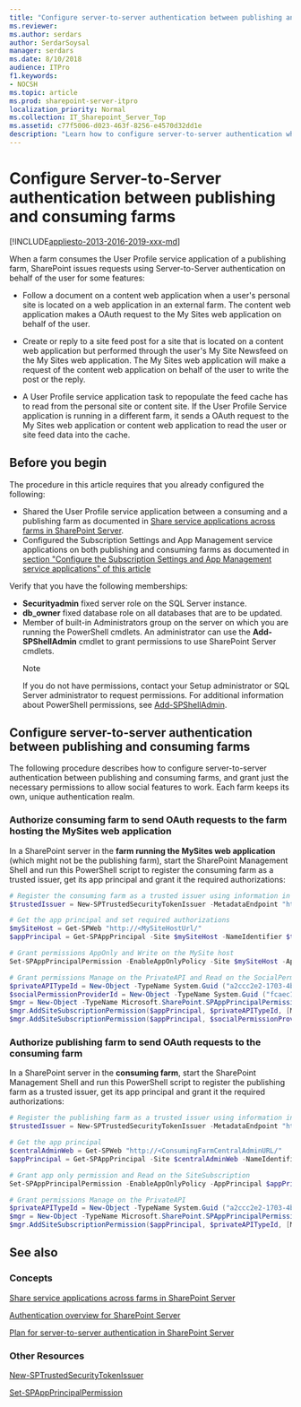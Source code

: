 ```yaml
---
title: "Configure server-to-server authentication between publishing and consuming farms"
ms.reviewer: 
ms.author: serdars
author: SerdarSoysal
manager: serdars
ms.date: 8/10/2018
audience: ITPro
f1.keywords:
- NOCSH
ms.topic: article
ms.prod: sharepoint-server-itpro
localization_priority: Normal
ms.collection: IT_Sharepoint_Server_Top
ms.assetid: c77f5006-d023-463f-8256-e4570d32dd1e
description: "Learn how to configure server-to-server authentication when you share User Profile service application across SharePoint Server publishing and consuming farms."
---
```


# Configure Server-to-Server authentication between publishing and consuming farms

[!INCLUDE[appliesto-2013-2016-2019-xxx-md](../includes/appliesto-2013-2016-2019-xxx-md.md)]
  
When a farm consumes the User Profile service application of a publishing farm, SharePoint issues requests using Server-to-Server authentication on behalf of the user for some features:
  
- Follow a document on a content web application when a user's personal site is located on a web application in an external farm. The content web application makes a OAuth request to the My Sites web application on behalf of the user.

- Create or reply to a site feed post for a site that is located on a content web application but performed through the user's My Site Newsfeed on the My Sites web application. The My Sites web application will make a request of the content web application on behalf of the user to write the post or the reply.

- A User Profile service application task to repopulate the feed cache has to read from the personal site or content site. If the User Profile Service application is running in a different farm, it sends a OAuth request to the My Sites web application or content web application to read the user or site feed data into the cache.
  
## Before you begin
<a name="begin"> </a>

The procedure in this article requires that you already configured the following:

- Shared the User Profile service application between a consuming and a publishing farm as documented in [Share service applications across farms in SharePoint Server](share-service-applications-across-farms.md).
- Configured the Subscription Settings and App Management service applications on both publishing and consuming farms as documented in [section "Configure the Subscription Settings and App Management service applications" of this article](./configure-an-environment-for-apps-for-sharepoint.md#configure-the-subscription-settings-and-app-management-service-applications)

Verify that you have the following memberships:

  - **Securityadmin** fixed server role on the SQL Server instance.
  - **db_owner** fixed database role on all databases that are to be updated.
  - Member of built-in Administrators group on the server on which you are running the PowerShell cmdlets.
    An administrator can use the **Add-SPShellAdmin** cmdlet to grant permissions to use SharePoint Server cmdlets.  
    > [!NOTE]
    > If you do not have permissions, contact your Setup administrator or SQL Server administrator to request permissions. For additional information about PowerShell permissions, see [Add-SPShellAdmin](/powershell/module/sharepoint-server/Add-SPShellAdmin?view=sharepoint-ps). 

## Configure server-to-server authentication between publishing and consuming farms
<a name="begin"> </a>

The following procedure describes how to configure server-to-server authentication between publishing and consuming farms, and grant just the necessary permissions to allow social features to work. Each farm keeps its own, unique authentication realm.

### Authorize consuming farm to send OAuth requests to the farm hosting the MySites web application

In a SharePoint server in the **farm running the MySites web application** (which might not be the publishing farm), start the SharePoint Management Shell and run this PowerShell script to register the consuming farm as a trusted issuer, get its app principal and grant it the required authorizations:

```powershell
# Register the consuming farm as a trusted issuer using information in its metadata file
$trustedIssuer = New-SPTrustedSecurityTokenIssuer -MetadataEndpoint "https://<ConsumingFarmWinClaimsWebApp>/_layouts/15/metadata/json/1" -Name "<ConsumingFarmFriendlyName>"

# Get the app principal and set required authorizations
$mySiteHost = Get-SPWeb "http://<MySiteHostUrl/"
$appPrincipal = Get-SPAppPrincipal -Site $mySiteHost -NameIdentifier $trustedIssuer.NameId

# Grant permissions AppOnly and Write on the MySite host
Set-SPAppPrincipalPermission -EnableAppOnlyPolicy -Site $mySiteHost -AppPrincipal $appPrincipal -Scope SiteSubscription -Right Write

# Grant permissions Manage on the PrivateAPI and Read on the SocialPermissionProvider
$privateAPITypeId = New-Object -TypeName System.Guid ("a2ccc2e2-1703-4bd9-955f-77b2550d6f0d")
$socialPermissionProviderId = New-Object -TypeName System.Guid ("fcaec196-a98c-4f8f-b60f-e1a82272a6d2")
$mgr = New-Object -TypeName Microsoft.SharePoint.SPAppPrincipalPermissionsManager ($mySiteHost)
$mgr.AddSiteSubscriptionPermission($appPrincipal, $privateAPITypeId, [Microsoft.SharePoint.SPAppPrincipalPermissionKind]::Manage)
$mgr.AddSiteSubscriptionPermission($appPrincipal, $socialPermissionProviderId, [Microsoft.SharePoint.SPAppPrincipalPermissionKind]::Read)
```

### Authorize publishing farm to send OAuth requests to the consuming farm

In a SharePoint server in the **consuming farm**, start the SharePoint Management Shell and run this PowerShell script to register the publishing farm as a trusted issuer, get its app principal and grant it the required authorizations:

```powershell
# Register the publishing farm as a trusted issuer using information in its metadata file
$trustedIssuer = New-SPTrustedSecurityTokenIssuer -MetadataEndpoint "https://<PublishingFarmWinClaimsWebApp>/_layouts/15/metadata/json/1" -Name "<PublishingFarmFriendlyName>"

# Get the app principal
$centralAdminWeb = Get-SPWeb "http://<ConsumingFarmCentralAdminURL/"
$appPrincipal = Get-SPAppPrincipal -Site $centralAdminWeb -NameIdentifier $trustedIssuer.NameId

# Grant app only permission and Read on the SiteSubscription
Set-SPAppPrincipalPermission -EnableAppOnlyPolicy -AppPrincipal $appPrincipal -Site $centralAdminWeb -Scope SiteSubscription -Right Read

# Grant permissions Manage on the PrivateAPI
$privateAPITypeId = New-Object -TypeName System.Guid ("a2ccc2e2-1703-4bd9-955f-77b2550d6f0d")
$mgr = New-Object -TypeName Microsoft.SharePoint.SPAppPrincipalPermissionsManager ($centralAdminWeb)
$mgr.AddSiteSubscriptionPermission($appPrincipal, $privateAPITypeId, [Microsoft.SharePoint.SPAppPrincipalPermissionKind]::Manage)
```

## See also
<a name="begin"> </a>

### Concepts

[Share service applications across farms in SharePoint Server](share-service-applications-across-farms.md)

[Authentication overview for SharePoint Server](../security-for-sharepoint-server/authentication-overview.md)

[Plan for server-to-server authentication in SharePoint Server](../security-for-sharepoint-server/plan-server-to-server-authentication.md)

### Other Resources
  
[New-SPTrustedSecurityTokenIssuer](/powershell/module/sharepoint-server/new-sptrustedsecuritytokenissuer?view=sharepoint-ps)

[Set-SPAppPrincipalPermission](/powershell/module/sharepoint-server/set-spappprincipalpermission?view=sharepoint-ps)